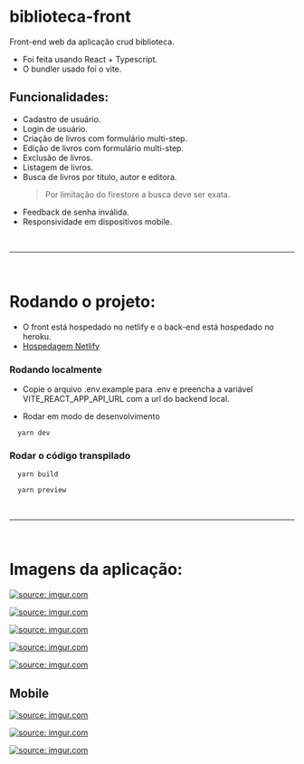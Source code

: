 # biblioteca-front
Front-end web da aplicação crud biblioteca.

* Foi feita usando React + Typescript.
* O bundler usado foi o vite.

## Funcionalidades:
* Cadastro de usuário.
* Login de usuário.
* Criação de livros com formulário multi-step.
* Edição de livros com formulário multi-step.
* Exclusão de livros.
* Listagem de livros.
* Busca de livros por título, autor e editora.
  > Por limitação do firestore a busca deve ser exata.
* Feedback de senha inválida.
* Responsividade em dispositivos mobile.

<br><hr><br>
  
# Rodando o projeto:

* O front está hospedado no netlify e o back-end está hospedado no heroku.
* [Hospedagem Netlify](https://eclectic-duckanoo-3696bd.netlify.app/)
### Rodando localmente

* Copie o arquivo .env.example para .env e preencha a variável VITE_REACT_APP_API_URL com a url do backend local.

* Rodar em modo de desenvolvimento

```
  yarn dev
```
### Rodar o código transpilado
```
  yarn build

  yarn preview
```

<br><hr><br>


# Imagens da aplicação:

<a href="https://imgur.com/Lzy1x9H"><img src="https://i.imgur.com/Lzy1x9H.png" title="source: imgur.com" /></a>

<a href="https://imgur.com/a5vbdxQ"><img src="https://i.imgur.com/a5vbdxQ.png" title="source: imgur.com" /></a>

<a href="https://imgur.com/8wG9Whn"><img src="https://i.imgur.com/8wG9Whn.png" title="source: imgur.com" /></a>

<a href="https://imgur.com/G4b10zL"><img src="https://i.imgur.com/G4b10zL.png" title="source: imgur.com" /></a>

<a href="https://imgur.com/wsDL0Mg"><img src="https://i.imgur.com/wsDL0Mg.png" title="source: imgur.com" /></a>


## Mobile

<a href="https://imgur.com/O3wpAxt"><img src="https://i.imgur.com/O3wpAxt.jpg" title="source: imgur.com" /></a>

<a href="https://imgur.com/Vp6Eba6"><img src="https://i.imgur.com/Vp6Eba6.jpg" title="source: imgur.com" /></a>

<a href="https://imgur.com/pHFaX7Y"><img src="https://i.imgur.com/pHFaX7Y.jpg" title="source: imgur.com" /></a>
